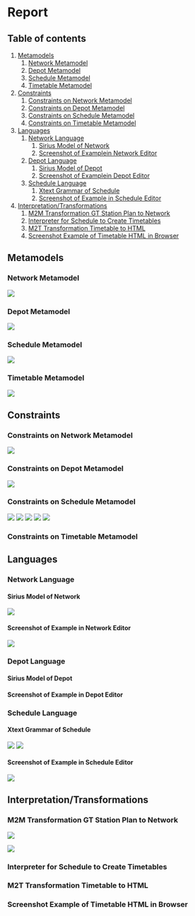 # Report

## Table of contents

1. [Metamodels](#Metamodels)
    1. [Network Metamodel](#Network-Metamodel)
    2. [Depot Metamodel](#Depot-Metamodel)
    3. [Schedule Metamodel](#Schedule-Metamodel)
    4. [Timetable Metamodel](#Timetable-Metamodel)
2. [Constraints](#Constraints)
    1. [Constraints on Network Metamodel](#Constraints-on-Network-Metamodel)
    2. [Constraints on Depot Metamodel](#Constraints-on-Depot-Metamodel)
    3. [Constraints on Schedule Metamodel](#Constraints-on-Schedule-Metamodel)
    4. [Constraints on Timetable Metamodel](#Constraints-on-Timetable-Metamodel)
3. [Languages](#Languages)
    1. [Network Language](#Network-Language)
        1. [Sirius Model of Network](#Sirius-Model-of-Network)
        2. [Screenshot of Examplein Network Editor](#Screenshot-of-Examplein-Network-Editor)
    2. [Depot Language](#Depot-Language)
        1. [Sirius Model of Depot](#Sirius-Model-of-Depot)
        2. [Screenshot of Examplein Depot Editor](#Screenshot-of-Examplein-Depot-Editor)
    3. [Schedule Language](#Schedule-Language)
        1. [Xtext Grammar of Schedule](#Xtext-Grammar-of-Schedule)
        2. [Screenshot of Example in Schedule Editor](#Screenshot-of-Example-in-Schedule-Editor)
4. [Interpretation/Transformations](#Interpretation/Transformations)
    1. [M2M Transformation GT Station Plan to Network](#M2M-Transformation-GT-Station-Plan-to-Network)
    2. [Interpreter for Schedule to Create Timetables](#Interpreter-for-Schedule-to-Create-Timetables)
    3. [M2T Transformation Timetable to HTML](#M2T-Transformation-Timetable-to-HTML)
    4. [Screenshot Example of Timetable HTML in Browser](#Screenshot-Example-of-Timetable-HTML-in-Browser)

## Metamodels

### Network Metamodel

![](https://github.com/janschill/mosyl_2020_group2/raw/master/report/images/metamodel-network.png)

### Depot Metamodel

![](https://github.com/janschill/mosyl_2020_group2/raw/master/report/images/metamodel-depot.png)

### Schedule Metamodel

![](https://github.com/janschill/mosyl_2020_group2/raw/master/report/images/metamodel-schedule.png)

### Timetable Metamodel

![](https://github.com/janschill/mosyl_2020_group2/raw/master/report/images/metamodel-timetable.png)

## Constraints

### Constraints on Network Metamodel

![](https://github.com/janschill/mosyl_2020_group2/raw/master/report/images/metamodel-network-constraints.png)

### Constraints on Depot Metamodel

![](https://github.com/janschill/mosyl_2020_group2/raw/master/report/images/metamodel-depot-constraints.png)

### Constraints on Schedule Metamodel
![](https://github.com/janschill/mosyl_2020_group2/raw/master/report/images/metamodel-schedule-constraints-1.png)
![](https://github.com/janschill/mosyl_2020_group2/raw/master/report/images/metamodel-schedule-constraints-2.png)
![](https://github.com/janschill/mosyl_2020_group2/raw/master/report/images/metamodel-schedule-constraints-3.png)
![](https://github.com/janschill/mosyl_2020_group2/raw/master/report/images/metamodel-schedule-constraints-4.png)
![](https://github.com/janschill/mosyl_2020_group2/raw/master/report/images/metamodel-schedule-constraints-5.png)

### Constraints on Timetable Metamodel

## Languages

### Network Language

#### Sirius Model of Network

![](https://github.com/janschill/mosyl_2020_group2/raw/master/report/images/metamodel-network-graphical_editor.png)

#### Screenshot of Example in Network Editor

![](https://github.com/janschill/mosyl_2020_group2/raw/master/report/images/metamodel-network-graphical_editor_example.png)

### Depot Language

#### Sirius Model of Depot

#### Screenshot of Example in Depot Editor

### Schedule Language

#### Xtext Grammar of Schedule
![](https://github.com/janschill/mosyl_2020_group2/raw/master/report/images/metamodel-schedule-grammar-1.png)
![](https://github.com/janschill/mosyl_2020_group2/raw/master/report/images/metamodel-schedule-grammar-2.png)

#### Screenshot of Example in Schedule Editor
![](https://github.com/janschill/mosyl_2020_group2/raw/master/report/images/schedule-editor.png)

## Interpretation/Transformations

### M2M Transformation GT Station Plan to Network

![](https://github.com/janschill/mosyl_2020_group2/raw/master/report/images/m2m-stationplan-network.png)

![](https://github.com/janschill/mosyl_2020_group2/raw/master/report/images/m2m-stationplan-network-result.png)


### Interpreter for Schedule to Create Timetables

### M2T Transformation Timetable to HTML

### Screenshot Example of Timetable HTML in Browser

